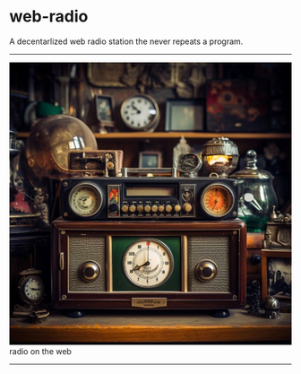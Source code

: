 # web-radio
A decentarlized web radio station the never repeats a program.
******************************************************************************************************************************************************************************
![lirary-of-alexandria](radio.jpg) 
radio on the web
******************************************************************************************************************************************************************************
